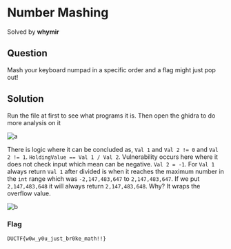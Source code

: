 # Number Mashing
Solved by **whymir**

## Question
Mash your keyboard numpad in a specific order and a flag might just pop out!

## Solution
Run the file at first to see what programs it is. Then open the ghidra to do more analysis on it

![a](https://i.ibb.co/0G5qmvy/Screenshot-2024-07-07-222607.png)

There is logic where it can be concluded as, `Val 1` and `Val 2 != 0` and `Val 2 != 1`. `HoldingValue == Val 1 / Val 2`. Vulnerability occurs here where it does not check input which mean can be negative. `Val 2 = -1`. For `Val 1` always return `Val 1` after divided is when it reaches the maximum number in the `int` range which was `-2,147,483,647` to `2,147,483,647`. If we put `2,147,483,648` it will always return `2,147,483,648`. Why? It wraps the overflow value. 

![b](https://i.ibb.co/QXJGvtY/Screenshot-2024-07-07-223355.png)

### Flag
`DUCTF{w0w_y0u_just_br0ke_math!!}`
